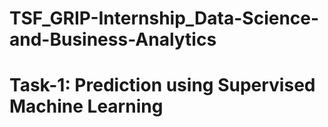 # TSF_GRIP-Internship_Data-Science-and-Business-Analytics
# Task-1: Prediction using Supervised Machine Learning
